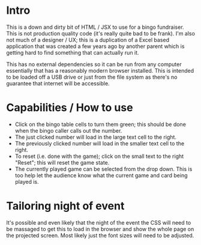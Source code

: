 # Intro

This is a down and dirty bit of HTML / JSX to use for a bingo fundraiser.  This is not production quality code (it's really quite bad to be frank).  I'm also not much of a designer / UX; this is a duplication of a Excel based application that was created a few years ago by another parent which is getting hard to find something that can actually run it.

This has no external dependencies so it can be run from any computer essentially that has a reasonably modern browser installed.  This is intended to be loaded off a USB drive or just from the file system as there's no guarantee that internet will be accessible.

# Capabilities / How to use

- Click on the bingo table cells to turn them green; this should be done when the bingo caller calls out the number.
- The just clicked number will load in the large text cell to the right.
- The previously clicked number will load in the smaller text cell to the right.
- To reset (i.e. done with the game); click on the small text to the right "Reset"; this will reset the game state.
- The currently played game can be selected from the drop down.  This is too help let the audience know what the current game and card being played is.

# Tailoring night of event

It's possible and even likely that the night of the event the CSS will need to be massaged to get this to load in the browser and show the whole page on the projected screen.  Most likely just the font sizes will need to be adjusted.

